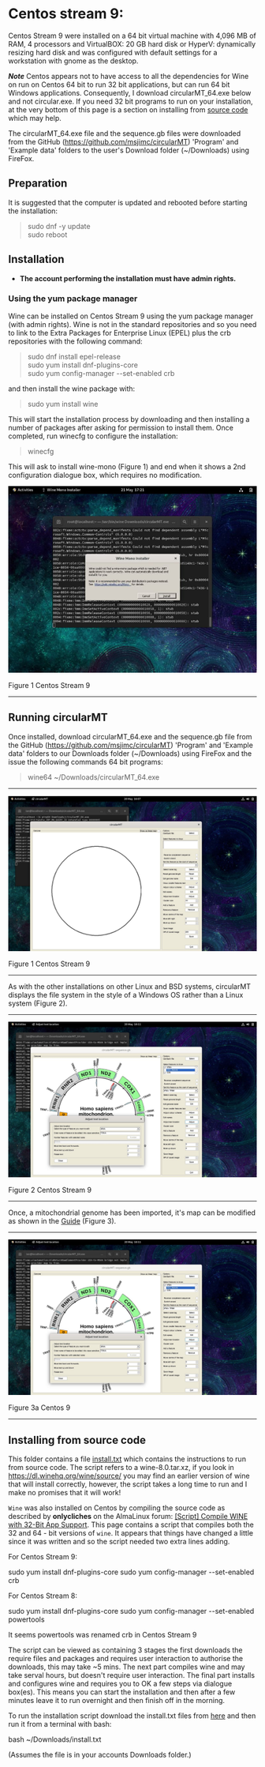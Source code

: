 # Centos stream  9:

Centos Stream  9 were installed on a 64 bit virtual machine with 4,096 MB of RAM, 4 processors and VirtualBOX: 20 GB hard disk or HyperV: dynamically resizing hard disk and was configured with default settings for a workstation with gnome as the desktop.

***Note*** Centos appears not to have access to all the dependencies for Wine on run on Centos 64 bit to run 32 bit applications, but can run 64 bit Windows applications. Consequently, I download circularMT_64.exe below and not circular.exe.
If you need 32 bit programs to run on your installation, at the very bottom of this page is a section on installing from [source code](#installing-from-source-code) which may help.

The circularMT_64.exe file and the sequence.gb files were downloaded from the GitHub (https://github.com/msjimc/circularMT) 'Program' and 'Example data' folders to the user's Download folder (~/Downloads) using FireFox. 


## Preparation 

It is suggested that the computer is updated and rebooted before starting the installation:

> sudo dnf -y update  
> sudo reboot

## Installation

* **The account performing the installation must have admin rights.**

### Using the yum package manager

Wine can be installed on Centos Stream 9 using the yum package manager (with admin rights). Wine is not in the standard repositories and so you need to link to the Extra Packages for Enterprise Linux (EPEL) plus the crb repositories with the following command:

> sudo dnf install epel-release   
> sudo yum install dnf-plugins-core   
> sudo yum config-manager --set-enabled crb 

and then install the wine package with: 

> sudo yum install wine 

 This will start the installation process by downloading and then installing a number of packages after asking for permission to install them. Once completed, run winecfg to configure the installation:

 > winecfg

 This will ask to install wine-mono (Figure 1) and end when it shows a 2nd configuration dialogue box, which requires no modification.

![Figure 1](images/centos9_config.jpg)

Figure 1  Centos Stream 9

<hr />



## Running circularMT

Once installed, download circularMT_64.exe and the sequence.gb file from the GitHub (https://github.com/msjimc/circularMT) 'Program' and 'Example data' folders to our Downloads folder (~/Downloads) using FireFox and the issue the following commands 64 bit programs:
 
> wine64 ~/Downloads/circularMT_64.exe  

<hr />

![Figure 1](images/centos9_figure1.jpg)

Figure 1  Centos Stream 9

<hr />

As with the other installations on other Linux and BSD systems, circularMT displays the file system in the style of a Windows OS rather than a Linux system (Figure 2).

<hr /> 

![Figure 2](images/centos9_figure3.jpg)

Figure 2 Centos Stream 9

<hr />

Once, a mitochondrial genome has been imported, it's map can be modified as shown in the [Guide](https://github.com/msjimc/circularMT/tree/master/Guide/README.md) (Figure 3).

<hr />

![Figure 3a](images/centos9_figure3.jpg)

Figure 3a Centos 9

<hr />

## Installing from source code

This folder contains a file [install.txt](install.txt) which contains the instructions to run from source code. The script refers to a wine-8.0.tar.xz, if you look in https://dl.winehq.org/wine/source/ you may find an earlier version of wine that will install correctly, however, the script takes a long time to run and I make no promises that it will work! 

```Wine``` was also installed on Centos by compiling the source code as described by __onlycliches__ on the AlmaLinux forum: [[Script] Compile WINE with 32-Bit App Support](https://forums.almalinux.org/t/script-compile-wine-with-32-bit-app-support/2556). This page contains a script that compiles both the 32 and 64 - bit versions of ```wine```. It appears that things have changed a little since it was written and so the script needed two extra lines adding.

For Centos Stream 9:

sudo yum install dnf-plugins-core
sudo yum config-manager --set-enabled crb

For Centos Stream 8:

sudo yum install dnf-plugins-core
sudo yum config-manager --set-enabled powertools

It seems powertools was renamed crb in Centos Stream 9

The script can be viewed as containing 3 stages the first downloads the require files and packages and requires user interaction to authorise the downloads, this may take ~5 mins. The next part compiles wine and may take serval hours, but doesn't require user interaction. The final part installs and configures wine and requires you to OK a few steps via dialogue box(es). This means you can start the installation and then after a few minutes leave it to run overnight and then finish off in the morning.

To run the installation script download the install.txt files from [here](install.txt) and then run it from a terminal with bash:

bash ~/Downloads/install.txt

(Assumes the file is in your accounts Downloads folder.)
